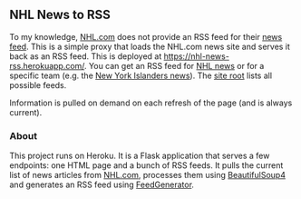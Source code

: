 ## NHL News to RSS

To my knowledge, [NHL.com](https://www.nhl.com/) does not provide an
RSS feed for their [news feed](https://www.nhl.com/news/). This is a simple
proxy that loads the NHL.com news site and serves it back as an RSS feed. This
is deployed at https://nhl-news-rss.herokuapp.com/. You can get an RSS feed for
[NHL news](https://nhl-news-rss.herokuapp.com/news/) or for a specific team
(e.g. the
[New York Islanders news](https://nhl-news-rss.herokuapp.com/islanders/)). The
[site root](https://nhl-news-rss.herokuapp.com/) lists all possible feeds.

Information is pulled on demand on each refresh of the page (and is always
current).

### About

This project runs on Heroku. It is a Flask application that serves a few
endpoints: one HTML page and a bunch of RSS feeds. It pulls the current list of
news articles from [NHL.com](https://www.nhl.com), processes them using
[BeautifulSoup4](https://www.crummy.com/software/BeautifulSoup/bs4/) and
generates an RSS feed using
[FeedGenerator](https://github.com/getpelican/feedgenerator).
